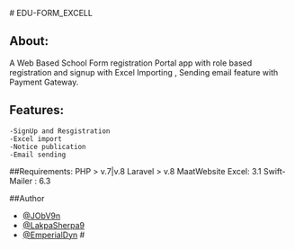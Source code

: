 
 
#  EDU-FORM_EXCELL
 
## About:
A Web Based School Form registration Portal app with role based registration and signup with Excel Importing , Sending email feature with Payment Gateway.

## Features:
    -SignUp and Resgistration
    -Excel import
    -Notice publication 
    -Email sending

##Requirements:
 PHP > v.7|v.8
 Laravel > v.8
 MaatWebsite Excel: 3.1
 Swift-Mailer : 6.3

  ##Author
  - [@JObV9n](https://github.com/JObV9n)
  - [@LakpaSherpa9](https://github.com/Lakpasherpa9)
  - [@EmperialDyn](https://github.com/EmperialDyn)
# 
 
 
